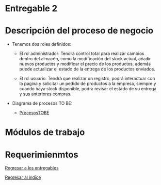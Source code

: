 # Entregable 2
# Descripción del proceso de negocio
  - Tenemos dos roles definidos:

      - El rol administrador: Tendra control total para realizar cambios dentro del almacén, como la modificación del stock actual, añadir nuevos productos y modificar el precio de los productos, además puede actualizar el estado de la entrega de los productos enviados.

      - El rol usuario: Tendrá que realizar un registro, podrá interactuar con la pagina y solicitar un pedido de productos a la empresa, siempre y cuando haya stock disponible, podra revisar el estado de su entrega y sus anteriores compras.
    
  - Diagrama de procesos TO BE:

      - [ProcesosTOBE]()

  # Módulos de trabajo

  # Requerimienmtos

  [Regresar a los entregables](entregables.md)

  [Regresar al índice](../README.md)

